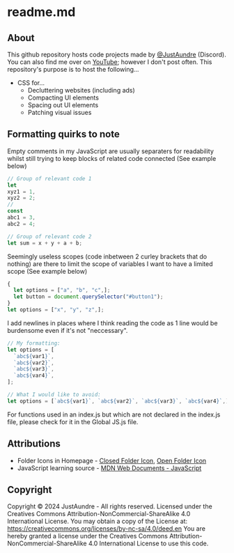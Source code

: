 # readme.md
## About
This github repository hosts code projects made by [@JustAundre](https://discord.com/channels/@me/532681285961777154) \(Discord\).
You can also find me over on [YouTube](https://www.youtube.com/@JustAundre); however I don't post often.
This repository's purpose is to host the following...

- CSS for...
  - Decluttering websites (including ads)
  - Compacting UI elements
  - Spacing out UI elements
  - Patching visual issues

## Formatting quirks to note
Empty comments in my JavaScript are usually separaters for readability whilst still trying to keep blocks of related code connected \(See example below\)
```js
// Group of relevant code 1
let
xyz1 = 1,
xyz2 = 2;
//
const
abc1 = 3,
abc2 = 4;

// Group of relevant code 2
let sum = x + y + a + b;
```
Seemingly useless scopes (code inbetween 2 curley brackets that do nothing) are there to limit the scope of variables I want to have a limited scope \(See example below\)
```js
{
  let options = ["a", "b", "c",];
  let button = document.querySelector("#button1");
}
let options = ["x", "y", "z",];
```
I add newlines in places where I think reading the code as 1 line would be burdensome even if it's not "neccessary".
```js
// My formatting:
let options = [
  `abc${var1}`,
  `abc${var2}`,
  `abc${var3}`,
  `abc${var4}`,
];

// What I would like to avoid:
let options = [`abc${var1}`, `abc${var2}`, `abc${var3}`, `abc${var4}`,];
```
For functions used in an index.js but which are not declared in the index.js file, please check for it in the Global JS.js file.


## Attributions
- Folder Icons in Homepage - [Closed Folder Icon](https://icons8.com/icon/EWPnfXnEPDw6/folder), [Open Folder Icon](https://icons8.com/icon/YLebfeHkUcOR/folder)
- JavaScript learning source - [MDN Web Documents - JavaScript](https://developer.mozilla.org/en-US/docs/Web/JavaScript)

## Copyright
Copyright © 2024 JustAundre - All rights reserved.
Licensed under the Creatives Commons Attribution-NonCommercial-ShareAlike 4.0 International License. You may obtain a copy of the License at: <https://creativecommons.org/licenses/by-nc-sa/4.0/deed.en>
You are hereby granted a license under the Creatives Commons Attribution-NonCommercial-ShareAlike 4.0 International License to use this code.

